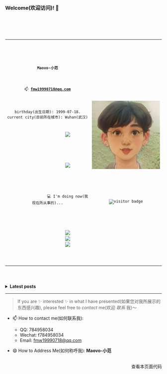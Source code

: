 ### Welcome(欢迎访问)! 👋

<code>
  <table border="0" >
      <tbody>
          <tr>
              <td>
                <p></p>
                <p align='center'><b>Maovo-小范</b></p>
                <p align='center'>📫&nbsp;<b><a href="mailto:fmw19990718@qq.com">fmw19990718@qq.com</a></b></p>
                <p align='center'>birthday(出生日期): 1999-07-18. current city(目前所在城市): Wuhan(武汉)
                <p align='center'>
                  <a href="#"><img src="https://github-readme-stats.vercel.app/api?username=fmw666&show_icons=true&theme=radical&border_radius=45" width="300"></a>
                </p>
                <p align='center'>
                  <a href="#"><img src="https://github-readme-stats.vercel.app/api/top-langs/?username=fmw666&border_radius=45&theme=radical&layout=compact" width="300"></a>
                </p>
                <p align='center'>
                  💻 I'm doing now(我现在所从事的)...
                </p>
                <p align='center'>
                  <img src="https://img.shields.io/github/followers/fmw666?color=brightgreen&label=flower%20me%28%E5%85%B3%E6%B3%A8%E6%88%91%29" />
                  <img src="https://img.shields.io/github/followers/fmw666?color=orange&label=web%20developer%28%E7%BD%91%E7%AB%99%E5%BC%80%E5%8F%91%E8%80%85%29" />
                  <img src="https://img.shields.io/badge/language(%E5%BC%80%E5%8F%91%E8%AF%AD%E8%A8%80)-Python-blue" />
                </p>
              </td>
              <td>
                <p align='center'><img width="550" src="img/avatar.jpg" alt="profile photo" /></p>
                <br><br>
                <p align='center'><img src="https://visitor-badge.glitch.me/badge?page_id=fmw666.fmw666" alt="visitor badge"/></p>
              </td>
          </tr>
      </tbody>
  </table>
</code>

<details>
<summary>
  <b>Latest posts</b>
</summary>

<!-- BLOG-POST-LIST:START -->
- [Operating System - Process Control](https://www.terrytengli.com/blog/posts/2021/05/29/os_chp2/)
- [Computer Architecture - Instructure Level Parallelism](https://www.terrytengli.com/blog/posts/2021/05/22/c_arc-ilp/)
- [Computer Architecture - Interconnection Network](https://www.terrytengli.com/blog/posts/2021/05/22/c_arc-net/)
- [Computer Architecture - I/O System](https://www.terrytengli.com/blog/posts/2021/05/19/c_arc-io/)
- [Computer Architecture - Instruction Stucture](https://www.terrytengli.com/blog/posts/2021/05/13/c_arc-instruction/)
<!-- BLOG-POST-LIST:END -->
</details>

---

> If you are ✨ interested ✨ in what I have presented(如果您对我所展示的东西感兴趣), please feel free to _contact_ me(欢迎 _联系_ 我)～

- 📫 How to contact me(如何联系我): 

  - QQ: 784958034
  - Wechat: f784958034
  - Email: fmw19990718@qq.com

- 😄 How to Address Me(如何称呼我): **Maovo-小范**

<br>

<div align="right">查看本页面代码</div>

